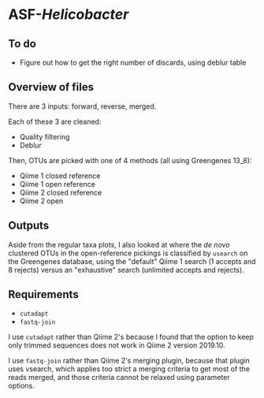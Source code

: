 # ASF-*Helicobacter*

## To do

- Figure out how to get the right number of discards, using deblur table

## Overview of files

There are 3 inputs: forward, reverse, merged.

Each of these 3 are cleaned:

- Quality filtering
- Deblur

Then, OTUs are picked with one of 4 methods (all using Greengenes 13\_8):

- Qiime 1 closed reference
- Qiime 1 open reference
- Qiime 2 closed reference
- Qiime 2 open

## Outputs

Aside from the regular taxa plots, I also looked at where the *de novo*
clustered OTUs in the open-reference pickings is classified by `usearch` on the
Greengenes database, using the "default" Qiime 1 search (1 accepts and 8
rejects) versus an "exhaustive" search (unlimited accepts and rejects).

## Requirements

- `cutadapt`
- `fastq-join`

I use `cutadapt` rather than Qiime 2's because I found that the option to
keep only trimmed sequences does not work in Qiime 2 version 2019.10.

I use `fastq-join` rather than Qiime 2's merging plugin, because that plugin
uses vsearch, which applies too strict a merging criteria to get most of the
reads merged, and those criteria cannot be relaxed using parameter options.
